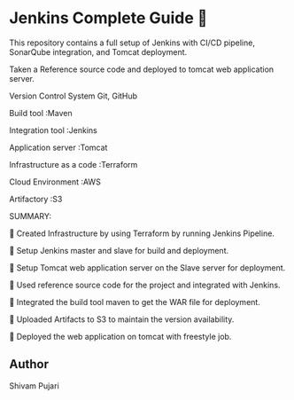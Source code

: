 # Jenkins Complete Guide 🚀
This repository contains a full setup of Jenkins with CI/CD pipeline, SonarQube integration, and Tomcat deployment.

Taken a Reference source code and deployed to tomcat web application server.

Version Control System Git, GitHub

Build tool :Maven

Integration tool :Jenkins

Application server :Tomcat

Infrastructure as a code :Terraform

Cloud Environment :AWS

Artifactory :S3

SUMMARY:

 Created Infrastructure by using Terraform by running Jenkins Pipeline.

 Setup Jenkins master and slave for build and deployment.

 Setup Tomcat web application server on the Slave server for deployment.

 Used reference source code for the project and integrated with Jenkins.

 Integrated the build tool maven to get the WAR file for deployment.

 Uploaded Artifacts to S3 to maintain the version availability.

 Deployed the web application on tomcat with freestyle job.



## Author

Shivam Pujari
